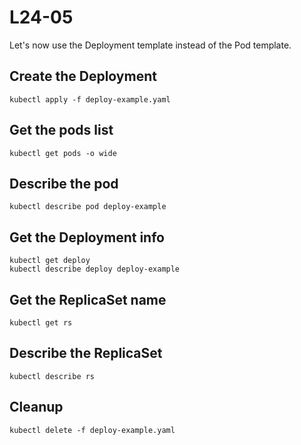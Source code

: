# L24-05

Let's now use the Deployment template instead of the Pod template.

## Create the Deployment

    kubectl apply -f deploy-example.yaml

## Get the pods list

    kubectl get pods -o wide

## Describe the pod

    kubectl describe pod deploy-example

## Get the Deployment info

    kubectl get deploy
    kubectl describe deploy deploy-example

## Get the ReplicaSet name

    kubectl get rs

## Describe the ReplicaSet

    kubectl describe rs

## Cleanup

    kubectl delete -f deploy-example.yaml
